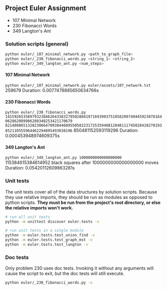 ## Project Euler Assignment
- 107 Minimal Network
- 230 Fibonacci Words
- 349 Langton's Ant

### Solution scripts (general)
```sh
python euler/_107_minimal_network.py <path_to_graph_file>
python euler/_230_fibonacci_words.py <string_1> <string_2>
python euler/_349_langton_ant.py <num_steps>
```

#### 107 Minimal Network
`python euler/_107_minimal_network.py euler/assets/107_network.txt`
259679
Duration: 0.0077478885650634766s

#### 230 Fibonacci Words
`python euler/_230_fibonacci_words.py 1415926535897932384626433832795028841971693993751058209749445923078164062862089986280348253421170679 8214808651328230664709384460955058223172535940812848111745028410270193852110555964462294895493038196`
850481152593119296
Duration: 0.000453948974609375s

#### 349 Langton's Ant
`python euler/_349_langton_ant.py 1000000000000000000`
115384615384614952 black squares after 1000000000000000000 moves
Duration: 0.05420112609863281s


### Unit tests
The unit tests cover all of the data structures by solution scripts. Because they use relative imports, they should be run as modules as opposed to python scripts. __They must be run from the project's root directory, or else the relative imports won't work.__
```sh
# run all unit tests
python -m unittest discover euler.tests -v

# run unit tests in a single module
python -m euler.tests.test_union_find -v
python -m euler.tests.test_graph_mst -v
python -m euler.tests.test_langton -v
```

### Doc tests
Only problem 230 uses doc tests. Invoking it without any arguments will cause the script to exit, but the doc tests will still execute.
```sh
python euler/_230_fibonacci_words.py -v
```
